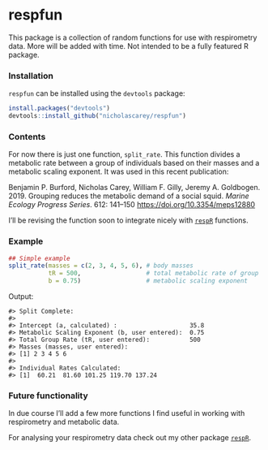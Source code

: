 
<!-- README.md is generated from README.Rmd. Please edit that file -->

# respfun

This package is a collection of random functions for use with
respirometry data. More will be added with time. Not intended to be a
fully featured R package.

### Installation

`respfun` can be installed using the `devtools` package:

``` r
install.packages("devtools")
devtools::install_github("nicholascarey/respfun")
```

### Contents

For now there is just one function, `split_rate`. This function divides
a metabolic rate between a group of individuals based on their masses
and a metabolic scaling exponent. It was used in this recent
publication:

Benjamin P. Burford, Nicholas Carey, William F. Gilly, Jeremy A.
Goldbogen. 2019. Grouping reduces the metabolic demand of a social
squid. *Marine Ecology Progress Series*. 612: 141–150
<https://doi.org/10.3354/meps12880>

I’ll be revising the function soon to integrate nicely with
[`respR`](https://github.com/januarharianto/respR) functions.

### Example

``` r
## Simple example
split_rate(masses = c(2, 3, 4, 5, 6), # body masses
           tR = 500,                  # total metabolic rate of group
           b = 0.75)                  # metabolic scaling exponent
```

Output:

    #> Split Complete: 
    #>  
    #> Intercept (a, calculated) :                    35.8
    #> Metabolic Scaling Exponent (b, user entered):  0.75
    #> Total Group Rate (tR, user entered):           500
    #> Masses (masses, user entered): 
    #> [1] 2 3 4 5 6
    #> 
    #> Individual Rates Calculated: 
    #> [1]  60.21  81.60 101.25 119.70 137.24

### Future functionality

In due course I’ll add a few more functions I find useful in working
with respirometry and metabolic data.

For analysing your respirometry data check out my other package
[`respR`](https://github.com/januarharianto/respR).
